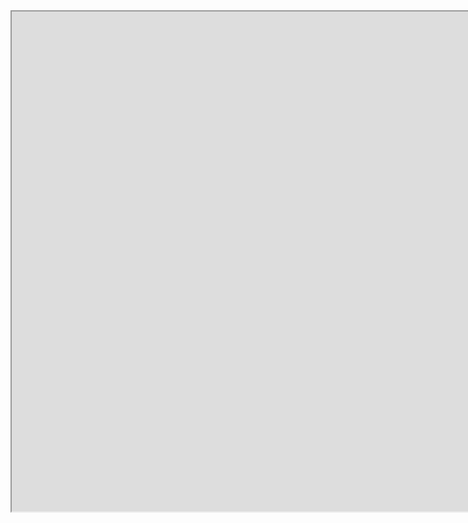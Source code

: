 <iframe src="https://www.cnblogs.com/tianshang486/" width="1800" height="800" frameborder="1/0" name="博客园美化" scrolling="yes/no/auto"> </iframe>
